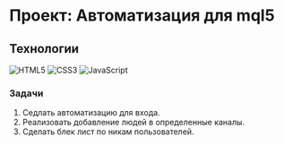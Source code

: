 # Проект: Автоматизация для mql5

## Технологии
![HTML5](https://img.shields.io/badge/-HTML5-e34f26?logo=html5&logoColor=white)
![CSS3](https://img.shields.io/badge/-CSS3-1572b6?logo=css3&logoColor=white)
![JavaScript](https://img.shields.io/badge/-JavaScript-f7df1e?logo=javaScript&logoColor=black)


### Задачи
1. Седлать автоматизацию для входа.
2. Реализовать добавление людей в определенные каналы.
3. Сделать блек лист по никам пользователей.
